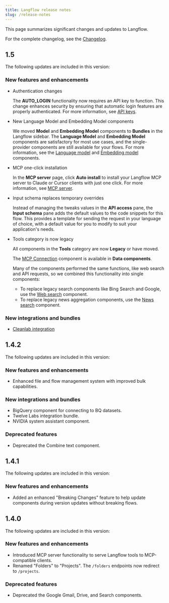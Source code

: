 ```yaml
---
title: Langflow release notes
slug: /release-notes
---
```


This page summarizes significant changes and updates to Langflow.

For the complete changelog, see the [Changelog](https://github.com/langflow-ai/langflow/releases/latest).

## 1.5

The following updates are included in this version:

### New features and enhancements

- Authentication changes

    The **AUTO_LOGIN** functionality now requires an API key to function. This change enhances security by ensuring that automatic login features are properly authenticated.
    For more information, see [API keys](/configuration-api-keys).

- New Language Model and Embedding Model components

    We moved **Model** and **Embedding Model** components to **Bundles** in the Langflow sidebar. The **Language Model** and **Embedding Model** components are satisfactory for most use cases, and the single-provider components are still available for your flows.
    For more information, see the [Language model](/components-models) and [Embedding model](/components-embedding-models) components.

- MCP one-click installation

    In the **MCP server** page, click **Auto install** to install your Langflow MCP server to Claude or Cursor clients with just one click.
    For more information, see [MCP server](/mcp-server).

- Input schema replaces temporary overrides

    Instead of managing the tweaks values in the **API access** pane, the **Input schema** pane adds the default values to the code snippets for this flow. This provides a template for sending the request in your language of choice, with a default value for you to modify to suit your application's needs.

- Tools category is now legacy

    All components in the **Tools** category are now **Legacy** or have moved.

    The [MCP Connection](/mcp-client) component is available in **Data components**.

    Many of the components performed the same functions, like web search and API requests, so we combined this functionality into single components:

    * To replace legacy search components like Bing Search and Google, use the [Web search](/components-data#web-search) component.
    * To replace legacy news aggregation components, use the [News search](/components-data#news-search) component.

### New integrations and bundles

- [Cleanlab integration](/integrations-cleanlab)

## 1.4.2

The following updates are included in this version:

### New features and enhancements
- Enhanced file and flow management system with improved bulk capabilities.

### New integrations and bundles
- BigQuery component for connecting to BQ datasets.
- Twelve Labs integration bundle.
- NVIDIA system assistant component.

### Deprecated features

- Deprecated the Combine text component.

## 1.4.1

The following updates are included in this version:

### New features and enhancements

- Added an enhanced "Breaking Changes" feature to help update components during version updates without breaking flows.

## 1.4.0

The following updates are included in this version:

### New features and enhancements

- Introduced MCP server functionality to serve Langflow tools to MCP-compatible clients.
- Renamed "Folders" to "Projects". The `/folders` endpoints now redirect to `/projects`.

### Deprecated features

- Deprecated the Google Gmail, Drive, and Search components.